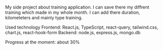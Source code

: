 My side project about training application.
I can save there my diffrent training which made in my whole month. I can add there duration, kilometeters and mainly type training.

Used technology
Frontend: React.js, TypeScript, react-query, tailwind.css, chart.js, react-hook-form
Backend: node.js, express.js, mongo.db

Progress at the moment: about 30%
